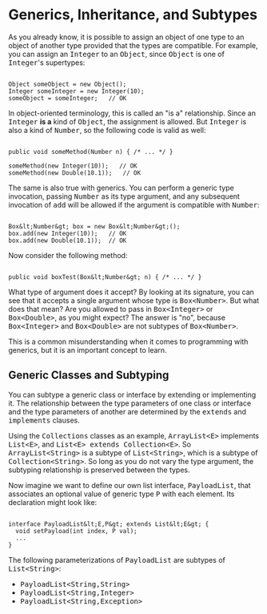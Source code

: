 
# Generics, Inheritance, and Subtypes


As you already know, it is possible to assign an object of one type to an object of another type provided that the types are compatible. For example, you can assign an <tt>Integer</tt> to an <tt>Object</tt>, since <tt>Object</tt> is one of <tt>Integer</tt>'s supertypes:

```

Object someObject = new Object();
Integer someInteger = new Integer(10);
someObject = someInteger;   // OK

```


In object-oriented terminology, this is called an "is a" relationship. Since an <tt>Integer</tt> **is a** kind of <tt>Object</tt>, the assignment is allowed.  But <tt>Integer</tt> is also a kind of <tt>Number</tt>, so the following code is valid as well:

```

public void someMethod(Number n) { /* ... */ }

someMethod(new Integer(10));   // OK
someMethod(new Double(10.1));   // OK

```


The same is also true with generics.  You can perform a generic type invocation, passing <tt>Number</tt> as its type argument, and any subsequent invocation of <tt>add</tt> will be allowed if the argument is compatible with <tt>Number</tt>:

```

Box&lt;Number&gt; box = new Box&lt;Number&gt;();
box.add(new Integer(10));   // OK
box.add(new Double(10.1));  // OK

```


Now consider the following method:

```

public void boxTest(Box&lt;Number&gt; n) { /* ... */ }

```


What type of argument does it accept?  By looking at its signature, you can see that it accepts a single argument whose type is <tt>Box&lt;Number&gt;</tt>.  But what does that mean?  Are you allowed to pass in <tt>Box&lt;Integer&gt;</tt> or <tt>Box&lt;Double&gt;</tt>, as you might expect?  The answer is "no", because <tt>Box&lt;Integer&gt;</tt> and <tt>Box&lt;Double&gt;</tt> are not subtypes of <tt>Box&lt;Number&gt;</tt>.


This is a common misunderstanding when it comes to programming with generics, but it is an important concept to learn.

## <a name="subtypes" id="subtypes">Generic Classes and Subtyping</a>


You can subtype a generic class or interface by extending or implementing it.  The relationship between the type parameters of one class or interface and the type parameters of another are determined by the <tt>extends</tt> and <tt>implements</tt> clauses.


Using the <tt>Collections</tt> classes as an example, <tt>ArrayList&lt;E&gt;</tt> implements <tt>List&lt;E&gt;</tt>, and <tt>List&lt;E&gt; extends Collection&lt;E&gt;</tt>.  So <tt>ArrayList&lt;String&gt;</tt> is a subtype of <tt>List&lt;String&gt;</tt>, which is a subtype of <tt>Collection&lt;String&gt;</tt>.  So long as you do not vary the type argument, the subtyping relationship is preserved between the types.


Now imagine we want to define our own list interface, <tt>PayloadList</tt>, that associates an optional value of generic type <tt>P</tt> with each element.  Its declaration might look like:

```

interface PayloadList&lt;E,P&gt; extends List&lt;E&gt; {
  void setPayload(int index, P val);
  ...
}

```


The following parameterizations of <tt>PayloadList</tt> are subtypes of <tt>List&lt;String&gt;</tt>:

- <tt>PayloadList&lt;String,String&gt;</tt>
- <tt>PayloadList&lt;String,Integer&gt;</tt>
- <tt>PayloadList&lt;String,Exception&gt;</tt>
